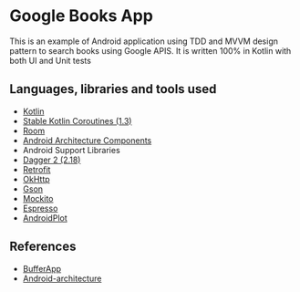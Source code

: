 # Google Books App
This is an example of Android application using TDD and MVVM design pattern to search books using Google APIS.
It is written 100% in Kotlin with both UI and Unit tests 

## Languages, libraries and tools used

* [Kotlin](https://kotlinlang.org/)
* [Stable Kotlin Coroutines (1.3)](https://github.com/Kotlin/kotlinx.coroutines)
* [Room](https://developer.android.com/topic/libraries/architecture/room.html)
* [Android Architecture Components](https://developer.android.com/topic/libraries/architecture/index.html)
* Android Support Libraries
* [Dagger 2 (2.18)](https://github.com/google/dagger)
* [Retrofit](http://square.github.io/retrofit/)
* [OkHttp](http://square.github.io/okhttp/)
* [Gson](https://github.com/google/gson)
* [Mockito](http://site.mockito.org/)
* [Espresso](https://developer.android.com/training/testing/espresso/index.html)
* [AndroidPlot](https://github.com/halfhp/androidplot)

## References

* [BufferApp](https://github.com/bufferapp/android-clean-architecture-boilerplate)
* [Android-architecture](https://github.com/dmytrodanylyk/android-architecture)

